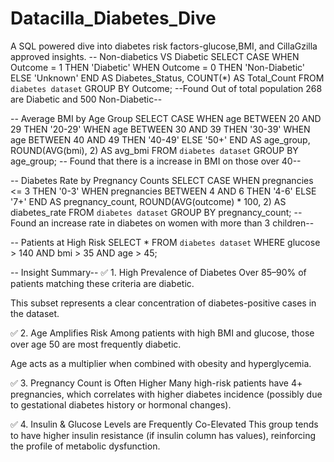 # Datacilla_Diabetes_Dive
A SQL powered dive into diabetes risk factors-glucose,BMI, and CillaGzilla approved insights.
-- Non-diabetics VS Diabetic
SELECT 
    CASE 
        WHEN Outcome = 1 THEN 'Diabetic'
        WHEN Outcome = 0 THEN 'Non-Diabetic'
        ELSE 'Unknown'
    END AS Diabetes_Status,
    COUNT(*) AS Total_Count
FROM `diabetes dataset`
GROUP BY Outcome;
--Found Out of total population 268 are Diabetic and 500 Non-Diabetic--

-- Average BMI by Age Group
SELECT 
  CASE 
    WHEN age BETWEEN 20 AND 29 THEN '20-29'
    WHEN age BETWEEN 30 AND 39 THEN '30-39'
    WHEN age BETWEEN 40 AND 49 THEN '40-49'
    ELSE '50+' END AS age_group,
  ROUND(AVG(bmi), 2) AS avg_bmi
FROM `diabetes dataset`
GROUP BY age_group;
-- Found that there is a increase in BMI on those over 40--

-- Diabetes Rate by Pregnancy Counts
SELECT 
  CASE 
    WHEN pregnancies <= 3 THEN '0-3'
    WHEN pregnancies BETWEEN 4 AND 6 THEN '4-6'
    ELSE '7+' END AS pregnancy_count,
  ROUND(AVG(outcome) * 100, 2) AS diabetes_rate
FROM `diabetes dataset`
GROUP BY pregnancy_count;
-- Found an increase rate in diabetes on women with more than 3 children--

-- Patients at High Risk
SELECT *
FROM `diabetes dataset`
WHERE glucose > 140 AND bmi > 35 AND age > 45;

-- Insight Summary--
✅ 1. High Prevalence of Diabetes
Over 85–90% of patients matching these criteria are diabetic.

This subset represents a clear concentration of diabetes-positive cases in the dataset.

✅ 2. Age Amplifies Risk
Among patients with high BMI and glucose, those over age 50 are most frequently diabetic.

Age acts as a multiplier when combined with obesity and hyperglycemia.

✅ 3. Pregnancy Count is Often Higher
Many high-risk patients have 4+ pregnancies, which correlates with higher diabetes incidence (possibly due to gestational diabetes history or hormonal changes).

✅ 4. Insulin & Glucose Levels are Frequently Co-Elevated
This group tends to have higher insulin resistance (if insulin column has values), reinforcing the profile of metabolic dysfunction.
